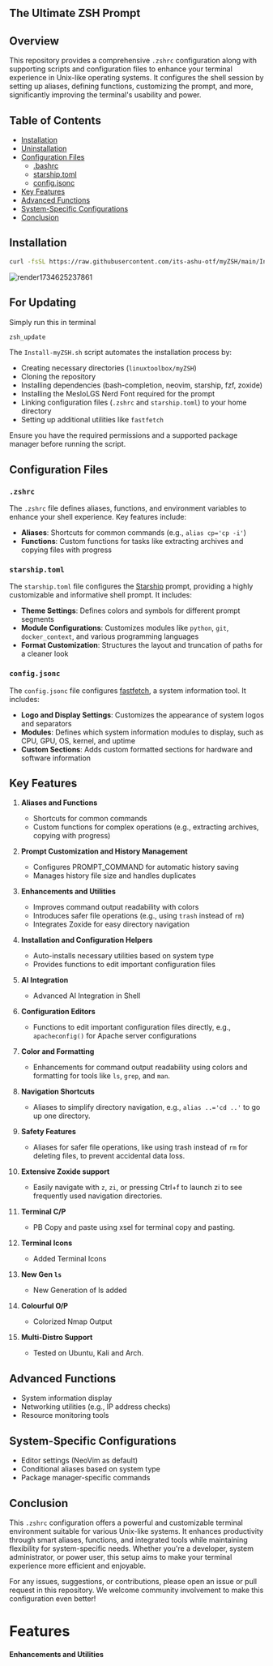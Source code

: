## The Ultimate ZSH Prompt


## Overview

This repository provides a comprehensive `.zshrc` configuration along with supporting scripts and configuration files to enhance your terminal experience in Unix-like operating systems. It configures the shell session by setting up aliases, defining functions, customizing the prompt, and more, significantly improving the terminal's usability and power.

## Table of Contents

- [Installation](#installation)
- [Uninstallation](#uninstallation)
- [Configuration Files](#configuration-files)
  - [.bashrc](#bashrc)
  - [starship.toml](#starshiptoml)
  - [config.jsonc](#configjsonc)
- [Key Features](#key-features)
- [Advanced Functions](#advanced-functions)
- [System-Specific Configurations](#system-specific-configurations)
- [Conclusion](#conclusion)

## Installation 

```zsh
curl -fsSL https://raw.githubusercontent.com/its-ashu-otf/myZSH/main/Install-myZSH.sh | bash
```
![render1734625237861](https://github.com/user-attachments/assets/a661b896-7260-44a1-8c37-72f63c57409e)

## For Updating 

Simply run this in terminal 

```zsh
zsh_update
```
The `Install-myZSH.sh` script automates the installation process by:

- Creating necessary directories (`linuxtoolbox/myZSH`)
- Cloning the repository
- Installing dependencies (bash-completion, neovim, starship, fzf, zoxide)
- Installing the MesloLGS Nerd Font required for the prompt
- Linking configuration files (`.zshrc` and `starship.toml`) to your home directory
- Setting up additional utilities like `fastfetch`

Ensure you have the required permissions and a supported package manager before running the script.

## Configuration Files

### `.zshrc`

The `.zshrc` file defines aliases, functions, and environment variables to enhance your shell experience. Key features include:

- **Aliases**: Shortcuts for common commands (e.g., `alias cp='cp -i'`)
- **Functions**: Custom functions for tasks like extracting archives and copying files with progress

### `starship.toml`

The `starship.toml` file configures the [Starship](https://starship.rs/) prompt, providing a highly customizable and informative shell prompt. It includes:

- **Theme Settings**: Defines colors and symbols for different prompt segments
- **Module Configurations**: Customizes modules like `python`, `git`, `docker_context`, and various programming languages
- **Format Customization**: Structures the layout and truncation of paths for a cleaner look

### `config.jsonc`

The `config.jsonc` file configures [fastfetch](https://github.com/AlexRogalskiy/fastfetch), a system information tool. It includes:

- **Logo and Display Settings**: Customizes the appearance of system logos and separators
- **Modules**: Defines which system information modules to display, such as CPU, GPU, OS, kernel, and uptime
- **Custom Sections**: Adds custom formatted sections for hardware and software information

## Key Features

1. **Aliases and Functions**
   - Shortcuts for common commands
   - Custom functions for complex operations (e.g., extracting archives, copying with progress)

2. **Prompt Customization and History Management**
   - Configures PROMPT_COMMAND for automatic history saving
   - Manages history file size and handles duplicates

3. **Enhancements and Utilities**
   - Improves command output readability with colors
   - Introduces safer file operations (e.g., using `trash` instead of `rm`)
   - Integrates Zoxide for easy directory navigation

4. **Installation and Configuration Helpers**
   - Auto-installs necessary utilities based on system type
   - Provides functions to edit important configuration files

5. **AI Integration**
   - Advanced AI Integration in Shell

7. **Configuration Editors**
   - Functions to edit important configuration files directly, e.g., `apacheconfig()` for Apache server configurations

8. **Color and Formatting**
   - Enhancements for command output readability using colors and formatting for tools like `ls`, `grep`, and `man`.

9. **Navigation Shortcuts**
    - Aliases to simplify directory navigation, e.g., `alias ..='cd ..'` to go up one directory.

10. **Safety Features**
    - Aliases for safer file operations, like using trash instead of `rm` for deleting files, to prevent accidental data loss.

11. **Extensive Zoxide support**
    - Easily navigate with `z`, `zi`, or pressing Ctrl+f to launch zi to see frequently used navigation directories.

12. **Terminal C/P**
    - PB Copy and paste using xsel for terminal copy and pasting.

13. **Terminal Icons**
    - Added Terminal Icons

14. **New Gen `ls`**
    - New Generation of ls added

15. **Colourful O/P**
    - Colorized Nmap Output

16. **Multi-Distro Support**
    - Tested on Ubuntu, Kali and Arch.
 
## Advanced Functions

- System information display
- Networking utilities (e.g., IP address checks)
- Resource monitoring tools

## System-Specific Configurations

- Editor settings (NeoVim as default)
- Conditional aliases based on system type
- Package manager-specific commands

## Conclusion

This `.zshrc` configuration offers a powerful and customizable terminal environment suitable for various Unix-like systems. It enhances productivity through smart aliases, functions, and integrated tools while maintaining flexibility for system-specific needs. Whether you're a developer, system administrator, or power user, this setup aims to make your terminal experience more efficient and enjoyable.

For any issues, suggestions, or contributions, please open an issue or pull request in this repository. We welcome community involvement to make this configuration even better!

# Features

#### Enhancements and Utilities



